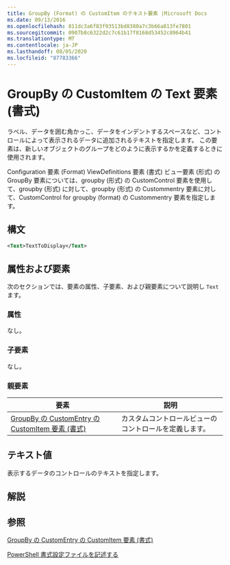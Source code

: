 ```yaml
---
title: GroupBy (Format) の CustomItem のテキスト要素 |Microsoft Docs
ms.date: 09/13/2016
ms.openlocfilehash: 811dc3a6f83f93513bd8380a7c3b66a813fe7801
ms.sourcegitcommit: 0907b8c6322d2c7c61b17f8168d53452c8964b41
ms.translationtype: MT
ms.contentlocale: ja-JP
ms.lasthandoff: 08/05/2020
ms.locfileid: "87783366"
---
```

# <a name="text-element-for-customitem-for-groupby-format"></a>GroupBy の CustomItem の Text 要素 (書式)

ラベル、データを囲む角かっこ、データをインデントするスペースなど、コントロールによって表示されるデータに追加されるテキストを指定します。 この要素は、新しいオブジェクトのグループをどのように表示するかを定義するときに使用されます。

Configuration 要素 (Format) ViewDefinitions 要素 (書式) ビュー要素 (形式) の GroupBy 要素については、groupby (形式) の CustomControl 要素を使用して、groupby (形式) に対して、groupby (形式) の Custommentry 要素に対して、CustomControl for groupby (format) の Custommentry 要素を指定します。

## <a name="syntax"></a>構文

```xml
<Text>TextToDisplay</Text>
```

## <a name="attributes-and-elements"></a>属性および要素

次のセクションでは、要素の属性、子要素、および親要素について説明し `Text` ます。

### <a name="attributes"></a>属性

なし。

### <a name="child-elements"></a>子要素

なし。

### <a name="parent-elements"></a>親要素

|要素|説明|
|-------------|-----------------|
|[GroupBy の CustomEntry の CustomItem 要素 (書式)](./customitem-element-for-customentry-for-groupby-format.md)|カスタムコントロールビューのコントロールを定義します。|

## <a name="text-value"></a>テキスト値

表示するデータのコントロールのテキストを指定します。

## <a name="remarks"></a>解説

## <a name="see-also"></a>参照

[GroupBy の CustomEntry の CustomItem 要素 (書式)](./customitem-element-for-customentry-for-groupby-format.md)

[PowerShell 書式設定ファイルを記述する](./writing-a-powershell-formatting-file.md)
